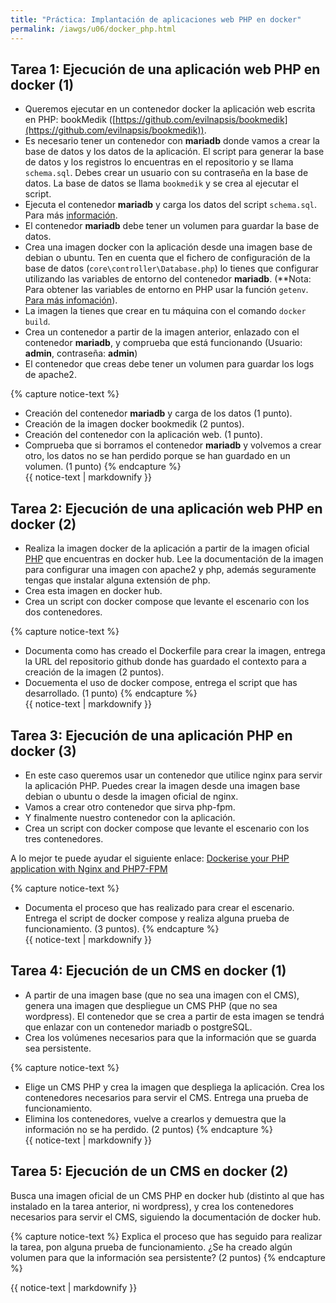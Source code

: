 ```yaml
---
title: "Práctica: Implantación de aplicaciones web PHP en docker"
permalink: /iawgs/u06/docker_php.html
---
```


## Tarea 1: Ejecución de una aplicación web PHP en docker (1)

* Queremos ejecutar en un contenedor docker la aplicación web escrita en PHP: bookMedik ([https://github.com/evilnapsis/bookmedik](https://github.com/evilnapsis/bookmedik)).
* Es necesario tener un contenedor con **mariadb** donde vamos a crear la base de datos y los datos de la aplicación. El script para generar la base de datos y los registros lo encuentras en el repositorio y se llama `schema.sql`. Debes crear un usuario con su contraseña en la base de datos. La base de datos se llama `bookmedik` y se crea al ejecutar el script.
* Ejecuta el contenedor **mariadb** y carga los datos del script `schema.sql`. Para más [información](https://gist.github.com/spalladino/6d981f7b33f6e0afe6bb).
* El contenedor **mariadb** debe tener un volumen para guardar la base de datos.
* Crea una imagen docker con la aplicación desde una imagen base de debian o ubuntu. Ten en cuenta que el fichero de configuración de la base de datos (`core\controller\Database.php`) lo tienes que configurar utilizando las variables de entorno del contenedor **mariadb**. (**Nota: Para obtener las variables de entorno en PHP usar la función `getenv`. [Para más infomación](http://php.net/manual/es/function.getenv.php)).
* La imagen la tienes que crear en tu máquina con el comando `docker build`.
* Crea un contenedor a partir de la imagen anterior, enlazado con el contenedor **mariadb**, y comprueba que está funcionando (Usuario: **admin**, contraseña: **admin**)
* El contenedor que creas debe tener un volumen para guardar los logs de apache2.

{% capture notice-text %} 
* Creación del contenedor **mariadb** y carga de los datos (1 punto).
* Creación de la imagen docker bookmedik (2 puntos).
* Creación del contenedor con la aplicación web. (1 punto).
* Comprueba que si borramos el contenedor **mariadb** y volvemos a crear otro, los datos no se han perdido porque se han guardado en un volumen. (1 punto)
{% endcapture %}<div class="notice--info">{{ notice-text | markdownify }}</div>

## Tarea 2: Ejecución de una aplicación web PHP en docker (2)

* Realiza la imagen docker de la aplicación a partir de la imagen oficial [PHP](https://hub.docker.com/_/php/) que encuentras en docker hub. Lee la documentación de la imagen para configurar una imagen con apache2 y php, además seguramente tengas que instalar alguna extensión de php.
* Crea esta imagen en docker hub.
* Crea un script con docker compose que levante el escenario con los dos contenedores.


{% capture notice-text %} 
* Documenta como has creado el Dockerfile para crear la imagen, entrega la URL del repositorio github donde has guardado el contexto para a creación de la imagen (2 puntos).
* Docuementa el uso de docker compose, entrega el script que has desarrollado. (1 punto)
{% endcapture %}<div class="notice--info">{{ notice-text | markdownify }}</div>

## Tarea 3: Ejecución de una aplicación PHP en docker (3)

* En este caso queremos usar un contenedor que utilice nginx para servir la aplicación PHP. Puedes crear la imagen desde una imagen base debian o ubuntu o desde la imagen oficial de nginx.
* Vamos a crear otro contenedor que sirva php-fpm.
* Y finalmente nuestro contenedor con la aplicación.
* Crea un script con docker compose que levante el escenario con los tres contenedores.

A lo mejor te puede ayudar el siguiente enlace: [Dockerise your PHP application with Nginx and PHP7-FPM](http://geekyplatypus.com/dockerise-your-php-application-with-nginx-and-php7-fpm/)


{% capture notice-text %} 
* Documenta el proceso que has realizado para crear el escenario. Entrega el script de docker compose y realiza alguna prueba de funcionamiento. (3 puntos).
{% endcapture %}<div class="notice--info">{{ notice-text | markdownify }}</div>


## Tarea 4: Ejecución de un CMS en docker (1)

* A partir de una imagen base (que no sea una imagen con el CMS), genera una imagen que despliegue un CMS PHP (que no sea wordpress). El contenedor que se crea a partir de esta imagen se tendrá que enlazar con un contenedor mariadb o postgreSQL.
* Crea los volúmenes necesarios para que la información que se guarda sea persistente.

{% capture notice-text %} 
* Elige un CMS PHP y crea la imagen que despliega la aplicación. Crea los contenedores necesarios para servir el CMS. Entrega una prueba de funcionamiento.
* Elimina los contenedores, vuelve a crearlos y demuestra que la información no se ha perdido.
	(2 puntos)
{% endcapture %}<div class="notice--info">{{ notice-text | markdownify }}</div>

## Tarea 5: Ejecución de un CMS en docker (2)

Busca una imagen oficial de un CMS PHP en docker hub (distinto al que has instalado en la tarea anterior, ni wordpress), y crea los contenedores necesarios para servir el CMS, siguiendo la documentación de docker hub.

{% capture notice-text %} 
Explica el proceso que has seguido para realizar la tarea, pon alguna prueba de funcionamiento. ¿Se ha creado algún volumen para que la información sea persistente?
	(2 puntos)
{% endcapture %}<div class="notice--info">{{ notice-text | markdownify }}</div>
